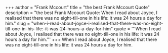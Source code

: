 +++
author = "Frank Mccourt"
title = "the best Frank Mccourt Quote"
description = "the best Frank Mccourt Quote: When I read about Joyce, I realised that there was no eight-till-one in his life: it was 24 hours a day for him."
slug = "when-i-read-about-joyce-i-realised-that-there-was-no-eight-till-one-in-his-life:-it-was-24-hours-a-day-for-him"
quote = '''When I read about Joyce, I realised that there was no eight-till-one in his life: it was 24 hours a day for him.'''
+++
When I read about Joyce, I realised that there was no eight-till-one in his life: it was 24 hours a day for him.
